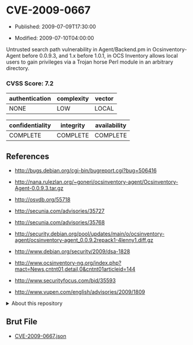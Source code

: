 # CVE-2009-0667

- Published: 2009-07-09T17:30:00

- Modified: 2009-07-10T04:00:00

Untrusted search path vulnerability in Agent/Backend.pm in Ocsinventory-Agent before 0.0.9.3, and 1.x before 1.0.1, in OCS Inventory allows local users to gain privileges via a Trojan horse Perl module in an arbitrary directory.

### CVSS Score: **7.2**

| authentication | complexity | vector |
| --- | --- | --- |
| NONE | LOW | LOCAL |

| confidentiality | integrity | availability |
| --- | --- | --- |
| COMPLETE | COMPLETE | COMPLETE |

## References

* http://bugs.debian.org/cgi-bin/bugreport.cgi?bug=506416

* http://nana.rulezlan.org/~goneri/ocsinventory-agent/Ocsinventory-Agent-0.0.9.3.tar.gz

* http://osvdb.org/55718

* http://secunia.com/advisories/35727

* http://secunia.com/advisories/35768

* http://security.debian.org/pool/updates/main/o/ocsinventory-agent/ocsinventory-agent_0.0.9.2repack1-4lenny1.diff.gz

* http://www.debian.org/security/2009/dsa-1828

* http://www.ocsinventory-ng.org/index.php?mact=News,cntnt01,detail,0&cntnt01articleid=144

* http://www.securityfocus.com/bid/35593

* http://www.vupen.com/english/advisories/2009/1809

<details>
<summary>About this repository</summary> 

  This repository is part of the project [Live Hack CVE](https://github.com/Live-Hack-CVE). Main website can be found [www.live-hack.org](https://www.live-hack.org) 
  
  Made by [Sn0wAlice](https://github.com/Sn0wAlice) for the people that care about security and need to have a feed of the latest CVEs. Hope you enjoy it, don't forget to star the repo and follow me on [Twitter](https://twitter.com/Sn0wAlice) and [Github](https://github.com/Sn0wAlice). And that is my [personnal website](https://www.alice-snow.me/)

  - [Home Page](https://github.com/Live-Hack-CVE)
  - [Framework](https://github.com/Live-Hack-CVE/cve-framework)
  - [CVE database](https://github.com/Live-Hack-CVE/full_database)
  - [Changelog](https://github.com/Live-Hack-CVE/Changelog)
</details>

## Brut File

* [CVE-2009-0667.json](https://raw.githubusercontent.com/Live-Hack-CVE/full_database/main/cves/2009/CVE-2009-0667.json)

